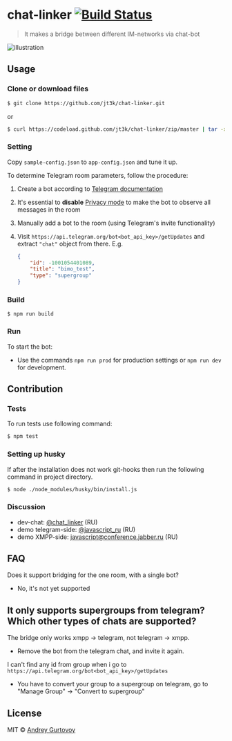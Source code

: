 # chat-linker [![Build Status](https://travis-ci.org/jt3k/chat-linker.svg?branch=master)](https://travis-ci.org/jt3k/chat-linker)

> It makes a bridge between different IM-networks via chat-bot

![illustration](https://cdn.rawgit.com/jt3k/chat-linker/master/illustration-sketch.svg)

## Usage

### Clone or download files

```sh
$ git clone https://github.com/jt3k/chat-linker.git
```

or

```sh
$ curl https://codeload.github.com/jt3k/chat-linker/zip/master | tar -xf- -C /path/to/save
```


### Setting
Copy `sample-config.json` to `app-config.json` and tune it up.

To determine Telegram room parameters, follow the procedure:

1. Create a bot according to [Telegram documentation][bots-docs]
2. It's essential to **disable** [Privacy mode][privacy-mode] to make the bot to
   observe all messages in the room
3. Manually add a bot to the room (using Telegram's invite functionality)
4. Visit `https://api.telegram.org/bot<bot_api_key>/getUpdates` and extract
   `"chat"` object from there. E.g.

   ```json
   {
       "id": -1001054401089,
       "title": "bimo_test",
       "type": "supergroup"
   }
   ```

### Build

```console
$ npm run build
```

### Run

To start the bot:

+ Use the commands `npm run prod` for production settings or `npm run dev` for development.

## Contribution

### Tests

To run tests use following command:

```sh
$ npm test

```

### Setting up husky

If after the installation does not work git-hooks then run the following command in project directory.

```sh
$ node ./node_modules/husky/bin/install.js
```

### Discussion

- dev-chat: [@chat_linker](https://t.me/chat_linker) (RU)
- demo telegram-side: [@javascript_ru](https://t.me/javascript_ru) (RU)
- demo XMPP-side: [javascript@conference.jabber.ru](xmpp://javascript@conference.jabber.ru?join) (RU)


[bots-docs]: https://core.telegram.org/bots#3-how-do-i-create-a-bot
[privacy-mode]: https://core.telegram.org/bots#privacy-mode

## FAQ

Does it support bridging for the one room, with a single bot?
 - No, it's not yet supported
 
It only supports supergroups from telegram? Which other types of chats are supported?
 - 

The bridge only works xmpp -> telegram, not telegram -> xmpp.
 - Remove the bot from the telegram chat, and invite it again.

I can't find any id from group when i go to `https://api.telegram.org/bot<bot_api_key>/getUpdates`
 - You have to convert your group to a supergroup on telegram, go to "Manage Group" -> "Convert to supergroup"
 
## License

MIT © [Andrey Gurtovoy](https://github.com/jt3k)
